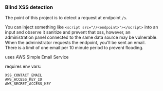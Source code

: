 ### Blind XSS detection

The point of this project is to detect a request at endpoint ```/s```.

You can inject something like ```<script src="//<endpoint>"></script>``` into an input and observe it sanitize and prevent that xss, however, an administration panel connected to the same data source may be vulnerable. When the administrator requests the endpoint, you'll be sent an email. There is a limit of one email per 10 minute period to prevent flooding.

 uses AWS Simple Email Service

 requires env vars:

 ```
 XSS_CONTACT_EMAIL
 AWS_ACCESS_KEY_ID
 AWS_SECRET_ACCESS_KEY
 ```